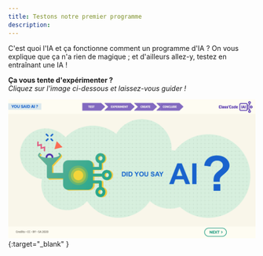 ```yaml
---
title: Testons notre premier programme
description:
---
```


C'est quoi l'IA et ça fonctionne comment un programme d'IA ?
On vous explique que ça n'a rien de magique ; et d'ailleurs allez-y, testez en entraînant une IA !

**Ça vous tente d'expérimenter ?**  
_Cliquez sur l'image ci-dessous et laissez-vous guider !_

[![Image of Tutorial 1](../Images/Tuto-M1-FirstProgram.png)](https://pixees.fr/classcodeiai/app/tuto1?lang=en){:target="_blank" }
